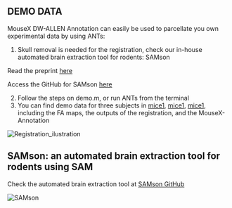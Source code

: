 ## DEMO DATA

MouseX DW-ALLEN Annotation can easily be used to parcellate you own experimental data by using ANTs:

1) Skull removal is needed for the registration, check our in-house automated brain extraction tool for rodents: SAMson  

Read the preprint [here](https://doi.org/10.1101/2024.03.07.583982)  

Access the GitHub for SAMson [here](https://github.com/CanalsLab/SAMson)


2) Follow the steps on demo.m, or run ANTs from the terminal
3) You can find demo data for three subjects in [mice1](mice1), [mice1](mice1), [mice1](mice1), including the FA maps, the outputs of the registration, and the MouseX-Annotation

![Registration_ilustration](https://github.com/user-attachments/assets/21f49dd4-2b03-48f6-a125-f5059e36d239)





## SAMson: an automated brain extraction tool for rodents using SAM

Check the automated brain extraction tool at [SAMson GitHub](https://github.com/CanalsLab/SAMson)

![SAMson](https://github.com/user-attachments/assets/f13f45e6-b52b-476b-a97e-2f1a386643cb)
